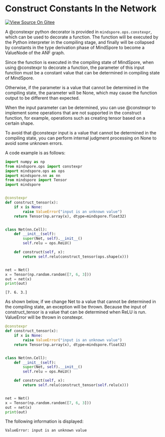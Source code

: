 # Construct Constants In the Network

[![View Source On Gitee](https://mindspore-website.obs.cn-north-4.myhuaweicloud.com/website-images/r2.0/resource/_static/logo_source_en.png)](https://gitee.com/mindspore/docs/blob/r2.0/tutorials/experts/source_en/network/constexpr.md)

A @constexpr python decorator is provided in `mindspore.ops.constexpr`, which can be used to decorate a function. The
function will be executed by the Python interpreter in the compiling stage, and finally will be collapsed by constants in the type derivation phase of MindSpore to become a ValueNode of the ANF graph.

Since the function is executed in the compiling state of MindSpore, when using @constexpr to decorate a function, the
parameter of this input function must be a constant value that can be determined in compiling state of MindSpore.

Otherwise, if the parameter is a value that cannot be determined in the compiling state, the parameter will be None, which may cause the function output to be different than expected.

When the input parameter can be determined, you can use @constexpr to implement some operations that are not supported in the construct function, for example, operations such as creating tensor based on a certain shape.

To avoid that @constexpr input is a value that cannot be determined in the compiling state, you can perform internal judgment processing on None to avoid some unknown errors.

A code example is as follows:

```python
import numpy as np
from mindspore.ops import constexpr
import mindspore.ops as ops
import mindspore.nn as nn
from mindspore import Tensor
import mindspore


@constexpr
def construct_tensor(x):
    if x is None:
        raise ValueError("input is an unknown value")
    return Tensor(np.array(x), dtype=mindspore.float32)


class Net(nn.Cell):
    def __init__(self):
        super(Net, self).__init__()
        self.relu = ops.ReLU()

    def construct(self, x):
        return self.relu(construct_tensor(ops.shape(x)))


net = Net()
x = Tensor(np.random.random([7, 6, 3]))
out = net(x)
print(out)
```

```text
[7. 6. 3.]
```

As shown below, if we change Net to a value that cannot be determined in the compiling state, an exception will be thrown. Because the input of construct_tensor is a value that can be determined when ReLU is run. ValueError will be thrown in constexpr.

```python
@constexpr
def construct_tensor(x):
    if x is None:
        raise ValueError("input is an unknown value")
    return Tensor(np.array(x), dtype=mindspore.float32)


class Net(nn.Cell):
    def __init__(self):
        super(Net, self).__init__()
        self.relu = ops.ReLU()

    def construct(self, x):
        return self.relu(construct_tensor(self.relu(x)))


net = Net()
x = Tensor(np.random.random([7, 6, 3]))
out = net(x)
print(out)
```

The following information is displayed:

```text
ValueError: input is an unknown value
```
